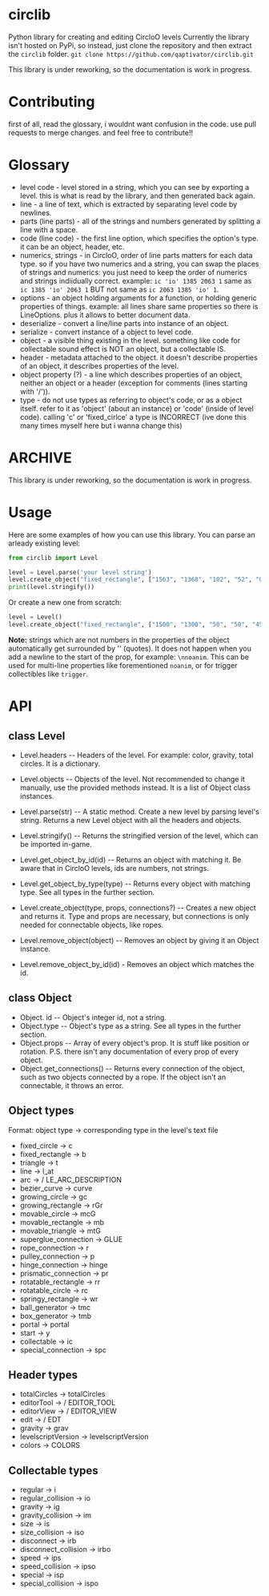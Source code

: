 # circlib

Python library for creating and editing CircloO levels
Currently the library isn't hosted on PyPi, so instead, just clone the repository and then extract the `circlib` folder.
`git clone https://github.com/qaptivator/circlib.git`

This library is under reworking, so the documentation is work in progress.

# Contributing

first of all, read the glossary, i wouldnt want confusion in the code.
use pull requests to merge changes. and feel free to contribute!!

# Glossary

- level code - level stored in a string, which you can see by exporting a level. this is what is read by the library, and then generated back again.
- line - a line of text, which is extracted by separating level code by newlines.
- parts (line parts) - all of the strings and numbers generated by splitting a line with a space.
- code (line code) - the first line option, which specifies the option's type. it can be an object, header, etc.
- numerics, strings - in CircloO, order of line parts matters for each data type.
  so if you have two numerics and a string, you can swap the places of strings and numerics: you just need to keep the order of numerics and strings indiidually correct.
  example: `ic 'io' 1385 2063 1` same as `ic 1385 'io' 2063 1` BUT not same as `ic 2063 1385 'io' 1`.
- options - an object holding arguments for a function, or holding generic properties of things. example: all lines share same properties so there is LineOptions.
  plus it allows to better document data.
- deserialize - convert a line/line parts into instance of an object.
- serialize - convert instance of a object to level code.
- object - a visible thing existing in the level. something like code for collectable sound effect is NOT an object, but a collectable IS.
- header - metadata attached to the object. it doesn't describe properties of an object, it describes properties of the level.
- object property (?) - a line which describes properties of an object, neither an object or a header (exception for comments (lines starting with '/')).
- type - do not use types as referring to object's code, or as a object itself.
  refer to it as 'object' (about an instance) or 'code' (inside of level code).
  calling 'c' or 'fixed_cirlce' a type is INCORRECT (ive done this many times myself here but i wanna change this)

# ARCHIVE

This library is under reworking, so the documentation is work in progress.

# Usage

Here are some examples of how you can use this library.
You can parse an arleady existing level:

```py
from circlib import Level

level = Level.parse('your level string')
level.create_object("fixed_rectangle", ["1563", "1368", "102", "52", "0"])
print(level.stringify())
```

Or create a new one from scratch:

```py
level = Level()
level.create_object("fixed_rectangle", ["1500", "1300", "50", "50", "45"])
```

**Note:** strings which are not numbers in the properties of the object automatically get surrounded by '' (quotes). It does not happen when you add a newline to the start of the prop, for example: `\nnoanim`. This can be used for multi-line properties like forementioned `noanim`, or for trigger collectibles like `trigger`.

# API

## class Level

- Level.headers -- Headers of the level. For example: color, gravity, total circles. It is a dictionary.
- Level.objects -- Objects of the level. Not recommended to change it manually, use the provided methods instead. It is a list of Object class instances.

- Level.parse(str) -- A static method. Create a new level by parsing level's string. Returns a new Level object with all the headers and objects.
- Level.stringify() -- Returns the stringified version of the level, which can be imported in-game.
- Level.get_object_by_id(id) -- Returns an object with matching it. Be aware that in CircloO levels, ids are numbers, not strings.
- Level.get_object_by_type(type) -- Returns every object with matching type. See all types in the further section.
- Level.create_object(type, props, connections?) -- Creates a new object and returns it. Type and props are necessary, but connections is only needed for connectable objects, like ropes.
- Level.remove_object(object) -- Removes an object by giving it an Object instance.
- Level.remove_object_by_id(id) - Removes an object which matches the id.

## class Object

- Object. id -- Object's integer id, not a string.
- Object.type -- Object's type as a string. See all types in the further section.
- Object.props -- Array of every object's prop. It is stuff like position or rotation. P.S. there isn't any documentation of every prop of every object.
- Object.get_connections() -- Returns every connection of the object, such as two objects connected by a rope. If the object isn't an connectable, it throws an error.

## Object types

Format: object type -> corresponding type in the level's text file

- fixed_circle -> c
- fixed_rectangle -> b
- triangle -> t
- line -> l_at
- arc -> / LE_ARC_DESCRIPTION
- bezier_curve -> curve
- growing_circle -> gc
- growing_rectangle -> rGr
- movable_circle -> mcG
- movable_rectangle -> mb
- movable_triangle -> mtG
- superglue_connection -> GLUE
- rope_connection -> r
- pulley_connection -> p
- hinge_connection -> hinge
- prismatic_connection -> pr
- rotatable_rectangle -> rr
- rotatable_circle -> rc
- springy_rectangle -> wr
- ball_generator -> tmc
- box_generator -> tmb
- portal -> portal
- start -> y
- collectable -> ic
- special_connection -> spc

## Header types

- totalCircles -> totalCircles
- editorTool -> / EDITOR_TOOL
- editorView -> / EDITOR_VIEW
- edit -> / EDT
- gravity -> grav
- levelscriptVersion -> levelscriptVersion
- colors -> COLORS

## Collectable types

- regular -> i
- regular_collision -> io
- gravity -> ig
- gravity_collision -> im
- size -> is
- size_collision -> iso
- disconnect -> irb
- disconnect_collision -> irbo
- speed -> ips
- speed_collision -> ipso
- special -> isp
- special_collision -> ispo
